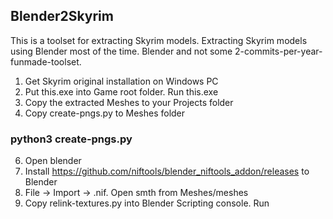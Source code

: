 ## Blender2Skyrim

This is a toolset for extracting Skyrim models. Extracting Skyrim models using Blender most of the time. Blender and not some 2-commits-per-year-funmade-toolset.

1. Get Skyrim original installation on Windows PC
2. Put this.exe into Game root folder. Run this.exe
3. Copy the extracted Meshes to your Projects folder
4. Copy create-pngs.py to Meshes folder

### python3 create-pngs.py

6. Open blender
7. Install https://github.com/niftools/blender_niftools_addon/releases to Blender
8. File → Import → .nif. Open smth from Meshes/meshes
9. Copy relink-textures.py into Blender Scripting console. Run
